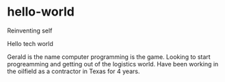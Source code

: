 # hello-world
Reinventing self

Hello tech world

Gerald is the name computer programming is the game.
Looking to start progreamming and getting out of the logistics world.
Have been working in the oilfield as a contractor in Texas for 4 years.
